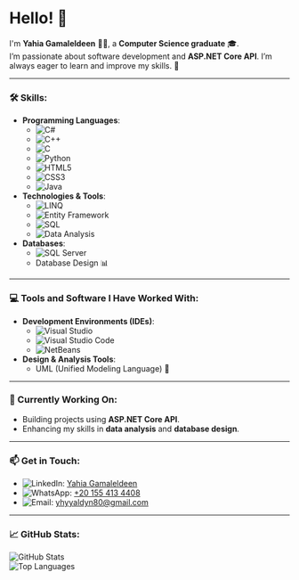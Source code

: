 # Hello! 👋

I'm **Yahia Gamaleldeen** 🧑‍💻, a **Computer Science graduate** 🎓.  
I’m passionate about software development and **ASP.NET Core API**. I’m always eager to learn and improve my skills. 🚀  

---

### 🛠️ Skills:
- **Programming Languages**:
  - ![C#](https://img.shields.io/badge/-C%23-239120?style=flat&logo=c-sharp&logoColor=white)
  - ![C++](https://img.shields.io/badge/-C++-00599C?style=flat&logo=c%2B%2B&logoColor=white)
  - ![C](https://img.shields.io/badge/-C-A8B9CC?style=flat&logo=c&logoColor=white)
  - ![Python](https://img.shields.io/badge/-Python-3776AB?style=flat&logo=python&logoColor=white)
  - ![HTML5](https://img.shields.io/badge/-HTML5-E34F26?style=flat&logo=html5&logoColor=white)
  - ![CSS3](https://img.shields.io/badge/-CSS3-1572B6?style=flat&logo=css3&logoColor=white)
  - ![Java](https://img.shields.io/badge/-Java-007396?style=flat&logo=java&logoColor=white)
- **Technologies & Tools**:
  - ![LINQ](https://img.shields.io/badge/-LINQ-5C2D91?style=flat&logo=.net&logoColor=white)
  - ![Entity Framework](https://img.shields.io/badge/-Entity_Framework-512BD4?style=flat&logo=.net&logoColor=white)
  - ![SQL](https://img.shields.io/badge/-SQL-4479A1?style=flat&logo=postgresql&logoColor=white)
  - ![Data Analysis](https://img.shields.io/badge/-Data_Analysis-6DB33F?style=flat&logo=databricks&logoColor=white)
- **Databases**:
  - ![SQL Server](https://img.shields.io/badge/-SQL_Server-CC2927?style=flat&logo=microsoft-sql-server&logoColor=white)
  - Database Design 📊

---

### 💻 Tools and Software I Have Worked With:
- **Development Environments (IDEs)**:
  - ![Visual Studio](https://img.shields.io/badge/-Visual_Studio-5C2D91?style=flat&logo=visual-studio&logoColor=white)
  - ![Visual Studio Code](https://img.shields.io/badge/-VS_Code-007ACC?style=flat&logo=visual-studio-code&logoColor=white)
  - ![NetBeans](https://img.shields.io/badge/-NetBeans-1B6AC6?style=flat&logo=apache-netbeans-ide&logoColor=white)
- **Design & Analysis Tools**:
  - UML (Unified Modeling Language) 📐

---

### 🌱 Currently Working On:
- Building projects using **ASP.NET Core API**.
- Enhancing my skills in **data analysis** and **database design**.

---

### 📫 Get in Touch:
- ![LinkedIn](https://img.shields.io/badge/-LinkedIn-0077B5?style=flat&logo=linkedin&logoColor=white): [Yahia Gamaleldeen](https://www.linkedin.com/in/yahia-gamaleldeen-4b7617242?utm_source=share&utm_campaign=share_via&utm_content=profile&utm_medium=android_app)  
- ![WhatsApp](https://img.shields.io/badge/-WhatsApp-25D366?style=flat&logo=whatsapp&logoColor=white): [+20 155 413 4408](https://wa.me/201554134408)  
- ![Email](https://img.shields.io/badge/-Email-D14836?style=flat&logo=gmail&logoColor=white): [yhyyaldyn80@gmail.com](mailto:yhyyaldyn80@gmail.com)

---

### 📈 GitHub Stats:
![GitHub Stats](https://github-readme-stats.vercel.app/api?username=YOUR_USERNAME&show_icons=true&theme=radical)  
![Top Languages](https://github-readme-stats.vercel.app/api/top-langs/?username=YOUR_USERNAME&layout=compact&theme=radical)
